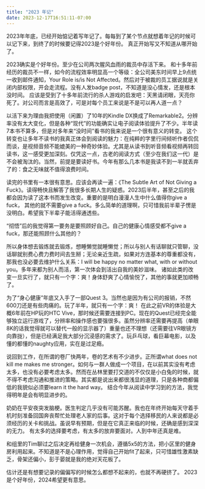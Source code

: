 ```yaml
---
title: "2023 年记"
date: 2023-12-17T16:51:11-07:00
---
```

2023年年底，已经开始惦记着写年记了。每每到了某个节点就想着年记的时候可以记下来，到终了的时候要记得2023是个好年份。
真正开始写又不知道从哪开始了。
<!--more-->
2023确实是个好年份。至少在公司两次腥风血雨的裁员中存活下来。
和十多年前经历的裁员不一样，如今的流程效率明显高一个等级：全公司美东时间早上9点统一收到邮件通知，Your Role is/is Not
Affected。然后对于被裁的员工据说就是关闭内部权限，开会走流程。没有人发badge post，不知道是没心情发，还是根本没时间。
应该是受到了十多年前流行的杀人游戏的启发吧：天黑请闭眼，天亮你死了。对公司而言是高效了，可是对每个员工来说是不是可以再人道一点？

以活下来为理由我把使用（闲置）了10年的Kindle DX换成了Remarkable2。分辨率没有太大变化，但是各种“现代”的功能确实让电子阅读体验提升了不少。半年读7本书不算多，但是对多年来“没时间”看书的我来说是一个很有意义的转变。
这个转变也让多年不读书的我真正体会到阅读的魅力：在纯粹的字里行间倾听作者侃侃而谈，是视频音频不能媲美的一种奇妙体验。尤其是从读书到听音频看视频再转回读书，这一感受更加深刻。仅凭这一点，古老的阅读方式（至少在我们这一代）是不会被淘汰的。当然，前提是要读好书。今年有那么几本书是我读不到一半就丢弃了的：食之无味就不值得浪费时间。

读完的书里有一本很有意思。应该会再读一遍：《The Subtle Art of Not Giving a Fuck》。读得畅快且解答了我很多长期人生的疑惑。2023后半年，甚至之后的我都会因为读了这本书而发生改变。重要的是明白漫漫人生中什么值得你give a fuck， 其他的就不需要give a fuck。多么简单的道理啊，只可惜我前半辈子愣是没明白。希望我下半辈子能活得通透些。

“彻悟”后的我觉得第一要务是要照顾好自己。自己的健康心情感受都不give a fuck，那还能照顾什么其他的？

所以身体想去锻炼就去锻炼，想睡懒觉就睡懒觉；所以与别人有话聊就只管聊，没话聊就别费心费力费时间去生掰；无论亲近生疏，如果对方连基本的尊重都没有，那我也没必要去维护什么关系：I will be happy no matter what, with or without you。多年来都为别人而活，第一次体会到活出自我的美妙滋味。
诸如此类的改变一旦实行了，就只有一个字：爽！身体舒爽了心情愉悦了，其他的事就更加顺畅了。

为了“身心健康”年底又入手了一部Quest 3。当然也是因为有公司的报销，不然600刀还是有些肉痛的。玩了半年，就只有一个字：爽！
在此之前VR的体验是大概6年前在HP玩的HTC Vive，那时候还需要连接到PC。现在的Quest已经完全能够独立运行游戏了，分辨率和操作感也要强很多。虽然分辨率还需要再提高（单眼8K的话我觉得就可以替代一般的显示器了）重量也还不理想（还需要往VR眼镜方向靠拢），但是已经满足我大部分沉浸感的需求了。玩乒乓球，看巨幕电影，以及懂的都懂的naughty应用，实在是过足瘾。

说回到工作，在所谓的卷厂快两年，卷的艺术有不少进步。正所谓what does not kill me makes me stronger。如何与一群人做成一个项目，在以前其实没有考虑太多，也没有必要考虑太多。然而在丛林里要打交道的不仅仅是小白兔的时候，就不得不考虑沟通和推进的策略。其实都是说出来都很浅显的道理，只是各种商都偏低的我貌似必须要learn it the hard way。
结合今年从阅读中学习到的方法，我觉得明年是会有明显进步的。

奶奶在平安夜突发脑梗。医生判定几乎没有可能苏醒。我也在年终开始每天守着手机时刻准备回国奔丧帮忙处理老人家的后事。这对于每个选择移民的人来说都是必须经历的关卡和挑战。虽说早有预期，但是在它真正来临的时候，还确是感到深深的无力。
有太多的选择要考虑，有太多的放弃要面对。人到中年还真是难。

和组里的Tim聊过之后决定再给健身一次机会，遵循5x5的方法，把小区里的健身房利用起来。不知道是不是心理作用，觉得自己开始fit了起来，只可惜雄性激素缺乏，骨架还偏小，彭于晏就是我的绝对天花板了。

估计还是有想要记录的偏偏写的时候怎么都想不起来的，也就不再硬挤了。
2023是个好年份，2024希望更有意思。
